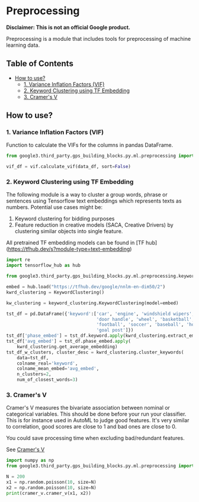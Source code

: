


# Preprocessing

**Disclaimer: This is not an official Google product.**

Preprocessing is a module that includes tools for preprocessing of machine
learning data.

## Table of Contents

- [How to use?](#how-to-use)
  * [1. Variance Inflation Factors (VIF)](#1-variance-inflation-factors-vif)
  * [2. Keyword Clustering using TF Embedding](#2-kw-clustering-using-tf-embedding)
  * [3. Cramer's V](#3-cramers-v)

## How to use?

### 1. Variance Inflation Factors (VIF)

Function to calculate the VIFs for the columns in pandas DataFrame.

```python
from google3.third_party.gps_building_blocks.py.ml.preprocessing import vif

vif_df = vif.calculate_vif(data_df, sort=False)
```

### 2. Keyword Clustering using TF Embedding

The following module is a way to cluster a group words, phrase or sentences
using Tensorflow text embeddings which represents texts as numbers. Potential
use cases might be:

1. Keyword clustering for bidding purposes
2. Feature reduction in creative models (SACA, Creative Drivers) by clustering
similar objects into single feature.

All pretrained TF embedding models can be found in [TF hub] (https://tfhub.dev/s?module-type=text-embedding)

```python
import re
import tensorflow_hub as hub

from google3.third_party.gps_building_blocks.py.ml.preprocessing.keyword_clustering import KeywordClustering

embed = hub.load("https://tfhub.dev/google/nnlm-en-dim50/2")
kwrd_clustering = KeywordClustering()

kw_clustering = keyword_clustering.KeywordClustering(model=embed)

tst_df = pd.DataFrame({'keyword':['car', 'engine', 'windshield wipers',
                                  'door handle', 'wheel', 'basketball',
                                  'football', 'soccer', 'baseball', 'hockey',
                                  'goal post']})
tst_df['phase_embed'] = tst_df.keyword.apply(kwrd_clustering.extract_embedding)
tst_df['avg_embed'] = tst_df.phase_embed.apply(
    kwrd_clustering.get_average_embedding)
tst_df_w_clusters, cluster_desc = kwrd_clustering.cluster_keywords(
    data=tst_df,
    colname_real='keyword',
    colname_mean_embed='avg_embed',
    n_clusters=2,
    num_of_closest_words=3)
```

### 3. Cramer's V

Cramer's V measures the bivariate association between nominal or categorical
variables. This should be done before your run your classifier. This is
for instance used in AutoML to judge good features. It's very similar to
correlation, good scores are close to 1 and bad ones are close to 0.

You could save processing time when excluding bad/redundant features.

See [Cramer's V](https://en.wikipedia.org/wiki/Cram%C3%A9r%27s_V)


```python
import numpy as np
from google3.third_party.gps_building_blocks.py.ml.preprocessing import cramer_v

N = 200
x1 = np.random.poisson(10, size=N)
x2 = np.random.poisson(10, size=N)
print(cramer_v.cramer_v(x1, x2))
```
